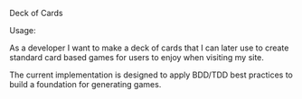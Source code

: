 Deck of Cards

Usage:

As a developer I want to make a deck of cards that I can later
use to create standard card based games for users to enjoy when
visiting my site.

The current implementation is designed to apply BDD/TDD best practices
to build a foundation for generating games.
